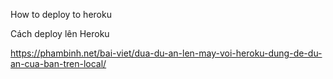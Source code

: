 How to deploy to heroku

Cách deploy lên Heroku

https://phambinh.net/bai-viet/dua-du-an-len-may-voi-heroku-dung-de-du-an-cua-ban-tren-local/
